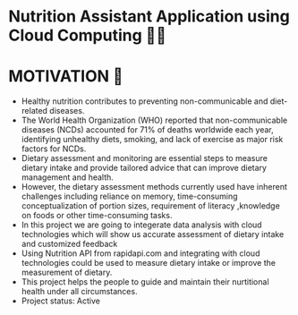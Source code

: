# Nutrition Assistant Application using Cloud Computing 🥗🥬
# MOTIVATION 🙌
- Healthy nutrition contributes to preventing non-communicable and diet-related diseases.
- The World Health Organization (WHO) reported that non-communicable diseases (NCDs)
accounted for 71% of deaths worldwide each year, identifying unhealthy diets, smoking, and
lack of exercise as major risk factors for NCDs.
- Dietary assessment and monitoring are essential steps to measure dietary intake and provide
tailored advice that can improve dietary management and health.
- However, the dietary assessment methods currently used have inherent challenges including reliance on memory,
time-consuming conceptualization of portion sizes, requirement of literacy ,knowledge on foods or other time-consuming tasks.
- In this project we are going to integerate data analysis with cloud technologies which will show us accurate
assessment of dietary intake and customized feedback
- Using Nutrition API from rapidapi.com and integrating with cloud technologies could be used to measure dietary intake
or improve the measurement of dietary.
- This project helps the people to guide and maintain their nurtitional health under all circumstances.
- Project status: Active



